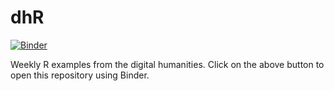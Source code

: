 # dhR

[![Binder](http://mybinder.org/badge_logo.svg)](http://mybinder.org/v2/gh/jamestripp/dhR/master?urlpath=rstudio)

Weekly R examples from the digital humanities. Click on the above button to open this repository using Binder.
